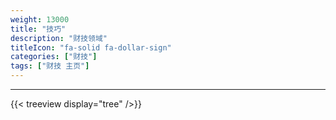 ```yaml
---
weight: 13000
title: "技巧"
description: "财技领域"
titleIcon: "fa-solid fa-dollar-sign"
categories: ["财技"]
tags: ["财技 主页"]
---
```


---

{{< treeview
  display="tree"
/>}}